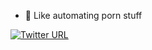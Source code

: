 - 👋 Like automating porn stuff

[![Twitter URL](https://img.shields.io/twitter/url/https/twitter.com/bukotsunikki.svg?style=social&label=Saying%20shit%20on%20twitter%20%40whosifrago)](https://twitter.com/whoisfragile)

